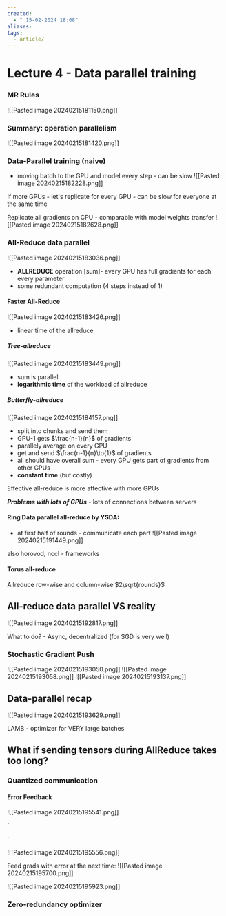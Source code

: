 ```yaml
---
created:
  - " 15-02-2024 18:08"
aliases: 
tags:
  - article/
---
```


# Lecture 4 - Data parallel training

### MR Rules


![[Pasted image 20240215181150.png]]

### Summary: operation parallelism
![[Pasted image 20240215181420.png]]


### Data-Parallel training (naive)
- moving batch to the GPU and model every step - can be slow
![[Pasted image 20240215182228.png]]


If more GPUs - let's replicate for every GPU - can be slow for everyone at the same time


Replicate all gradients on CPU - comparable with model weights transfer
![[Pasted image 20240215182628.png]]


### All-Reduce data parallel
![[Pasted image 20240215183036.png]]

- **ALLREDUCE** operation \[sum\]- every GPU has full gradients for each every parameter
- some redundant computation (4 steps instead of 1)

#### Faster All-Reduce


![[Pasted image 20240215183426.png]]
- linear time of the allreduce

##### **Tree-allreduce**
![[Pasted image 20240215183449.png]]
- sum is parallel
- **logarithmic time** of the workload of allreduce

##### **Butterfly-allreduce**
![[Pasted image 20240215184157.png]]
- split into chunks and send them
- GPU-1 gets $\frac{n-1}{n}$ of gradients
- parallely average on every GPU
- get and send $\frac{n-1}{n}\to{1}$ of gradients
- all should have overall sum - every GPU gets part of gradients from other GPUs
- **constant time** (but costly)

Effective all-reduce is more affective with more GPUs

***Problems with lots of GPUs*** - lots of connections between servers



#### Ring Data parallel all-reduce by YSDA:
- at first half of rounds - communicate each part 
![[Pasted image 20240215191449.png]]

also horovod, nccl - frameworks

#### Torus all-reduce
Allreduce row-wise and column-wise $2\sqrt{rounds}$


## All-reduce data parallel VS reality

![[Pasted image 20240215192817.png]]

What to do? - Async, decentralized (for SGD is very well)


### Stochastic Gradient Push
![[Pasted image 20240215193050.png]]
![[Pasted image 20240215193058.png]]
![[Pasted image 20240215193137.png]]


## Data-parallel recap
![[Pasted image 20240215193629.png]]

LAMB - optimizer for VERY large batches

## What if sending tensors during AllReduce takes too long?

### Quantized communication
#### Error Feedback
![[Pasted image 20240215195541.png]]

`
















`

![[Pasted image 20240215195556.png]]


Feed grads with error at the next time:
![[Pasted image 20240215195700.png]]




![[Pasted image 20240215195923.png]]


### Zero-redundancy optimizer

